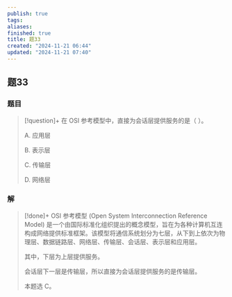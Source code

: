 ```yaml
---
publish: true
tags: 
aliases: 
finished: true
title: 题33
created: "2024-11-21 06:44"
updated: "2024-11-21 07:40"
---
```

## 题33
### 题目
> [!question]+
> 在 OSI 参考模型中，直接为会话层提供服务的是（ ）。
> 
> A. 应用层
> 
> B. 表示层
> 
> C. 传输层
> 
> D. 网络层
### 解
> [!done]+
> OSI 参考模型 (Open System Interconnection Reference Model) 是一个由国际标准化组织提出的概念模型，旨在为各种计算机互连构成网络提供标准框架。该模型将通信系统划分为七层，从下到上依次为物理层、数据链路层、网络层、传输层、会话层、表示层和应用层。
> 
> 其中，下层为上层提供服务。
> 
> 会话层下一层是传输层，所以直接为会话层提供服务的是传输层。
> 
> 本题选 C。